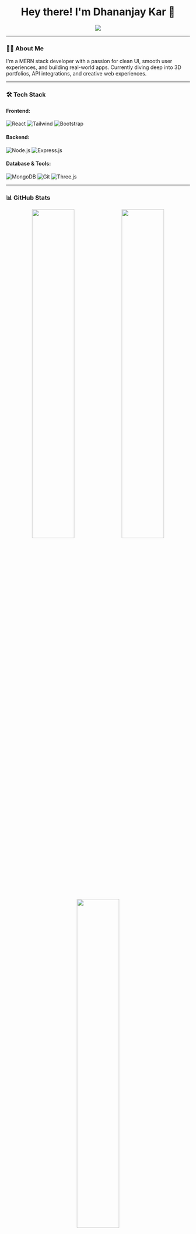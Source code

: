 <h1 align="center">Hey there! I'm Dhananjay Kar 👋</h1>

<p align="center">
  <img src="https://readme-typing-svg.herokuapp.com?font=Fira+Code&pause=1000&color=00aced&center=true&vCenter=true&width=435&lines=MERN+Stack+Developer;Passionate+about+clean+UI+%26+UX;Exploring+3D+Web+with+Three.js" />
</p>

---

### 👨‍💻 About Me

I'm a MERN stack developer with a passion for clean UI, smooth user experiences, and building real-world apps. Currently diving deep into 3D portfolios, API integrations, and creative web experiences.

---

### 🛠️ Tech Stack

#### Frontend:
![React](https://img.shields.io/badge/-React-61DAFB?logo=react&logoColor=white&style=flat-square)
![Tailwind](https://img.shields.io/badge/-Tailwind_CSS-38B2AC?logo=tailwind-css&logoColor=white&style=flat-square)
![Bootstrap](https://img.shields.io/badge/-Bootstrap-563D7C?logo=bootstrap&logoColor=white&style=flat-square)

#### Backend:
![Node.js](https://img.shields.io/badge/-Node.js-339933?logo=node.js&logoColor=white&style=flat-square)
![Express.js](https://img.shields.io/badge/-Express.js-000000?logo=express&logoColor=white&style=flat-square)

#### Database & Tools:
![MongoDB](https://img.shields.io/badge/-MongoDB-47A248?logo=mongodb&logoColor=white&style=flat-square)
![Git](https://img.shields.io/badge/-Git-F05032?logo=git&logoColor=white&style=flat-square)
![Three.js](https://img.shields.io/badge/-Three.js-000000?logo=three.js&logoColor=white&style=flat-square)

---

### 📊 GitHub Stats

<p align="center">
  <img src="https://github-readme-stats.vercel.app/api?username=DhananjayKar&show_icons=true&theme=github_dark&hide_title=true&hide_border=true" width="48%" />
  <img src="https://github-readme-streak-stats.herokuapp.com/?user=DhananjayKar&theme=tokyonight&hide_border=true" width="48%" />
</p>

<p align="center">
  <img src="https://github-readme-stats.vercel.app/api/top-langs/?username=DhananjayKar&layout=compact&theme=github_dark&hide_border=true" width="48%" />
</p>

---

### 🌐 Let's Connect

- [Email](mailto:kardhananjay9@gmail.com): kardhananjay9@gmail.com

---

<p align="center">
  <img src="https://komarev.com/ghpvc/?username=DhananjayKar&style=flat-square&color=blue" />
</p>
